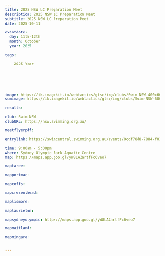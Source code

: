 ```yaml
---
title: 2025 NSW LC Preparation Meet 
description: 2025 NSW LC Preparation Meet 
subtitle: 2025 NSW LC Preparation Meet 
date: 2025-10-11

eventdate:
  day: 11th-12th
  month: October
  year: 2025

tags:

  - 2025-Year




 

image: https://ik.imagekit.io/webtactics/gtsc/img/clubs/Swim-NSW-400x600.jpg
sumimage: https://ik.imagekit.io/webtactics/gtsc/img/clubs/Swim-NSW-600x400.jpg

results: 

club: Swim NSW
clubURL: https://nsw.swimming.org.au/

meetflyerpdf: 

entrylink: https://swimcentral.swimming.org.au/events/0cdf78d8-7884-f011-b4cc-7c1e5289e092/nominations

time: 9:00am - 5:00pm
where: Sydney Olympic Park Aquatic Centre
map: https://maps.app.goo.gl/yW8LAZartfFc6veo7

maptaree: 

mapportmac: 

mapcoffs:

mapcresenthead:

maplismore: 

maplaurieton: 

mapsydneyolympic: https://maps.app.goo.gl/yW8LAZartfFc6veo7

mapmaitland: 

mapmingara: 


---
```

